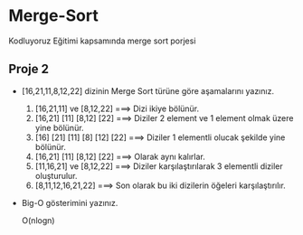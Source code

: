 # Merge-Sort
Kodluyoruz Eğitimi kapsamında merge sort porjesi

## Proje 2

* [16,21,11,8,12,22] dizinin Merge Sort türüne göre aşamalarını yazınız.

  1. [16,21,11] ve [8,12,22]                  ===> Dizi ikiye bölünür.
  2. [16,21] [11] [8,12] [22]                 ===> Diziler 2 element ve 1 element olmak üzere yine bölünür.
  3. [16] [21] [11] [8] [12] [22]             ===> Diziler 1 elementli olucak şekilde yine bölünür.
  4. [16,21] [11] [8,12] [22]                 ===> Olarak aynı kalırlar.
  5. [11,16,21] ve [8,12,22]                  ===> Diziler karşılaştırılarak 3 elementli diziler oluşturulur.
  6. [8,11,12,16,21,22]                       ===> Son olarak bu iki dizilerin öğeleri karşılaştırılır.
 
* Big-O gösterimini yazınız.

  O(nlogn)
